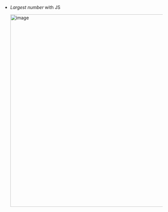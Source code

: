 - *Largest number* with JS
  
  <img width="552" height="607" alt="image" src="https://github.com/user-attachments/assets/ca3231be-14e9-4526-a5ea-9e94d22d7218" />


